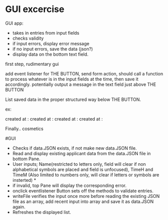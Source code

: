 # GUI excercise

GUI app:
- takes in entries from input fields
- checks validity
- if input errors, display error message
- if no input errors, save the data (json?) 
- display data on the bottom text field.


first step, rudimentary gui

add event listener for THE BUTTON, send form action, should call a function to process whatever is in the input fields at the time, then save it accordingly.
potentially output a message in the text field just above THE BUTTON 

List saved data in the proper structured way below THE BUTTON.

ex: 

<APPLICANT NAME0> created at  : <H><M>
<APPLICANT NAME1> created at  : <H><M>
<APPLICANT NAME2> created at  : <H><M>
<APPLICANT NAME3> created at  : <H><M>

Finally.. cosmetics



#GUI 
- Checks if data.JSON exists, if not make new data.JSON file.
- Read and display existing applicant data from the data.JSON file in bottom Pane.
- User inputs; Name(restricted to letters only, field will clear if non alphabetical symbols are placed and field is unfocused), TimeH and TimeM (Also limited to numbers only, will clear if letters or symbols are insterted) *<Time inputs changed from formatted text input to spinners.>
- if invalid, top Pane will display the corresponding error.
- onclick eventlistener Button sets off the methods to validate entries. 
- writeFile verifies the input once more before reading the existing JSON file as an array, add recent input into array and save it as data.JSON again.
- Refreshes the displayed list.
